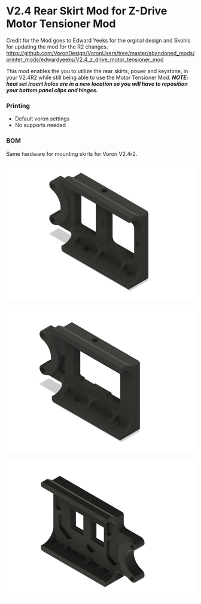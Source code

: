 # V2.4 Rear Skirt Mod for Z-Drive Motor Tensioner Mod

Credit for the Mod goes to Edward Yeeks for the orginal design and Skohls for updating the mod for the R2 changes.
https://github.com/VoronDesign/VoronUsers/tree/master/abandoned_mods/printer_mods/edwardyeeks/V2.4_z_drive_motor_tensioner_mod

This mod enables the you to utilize the rear skirts, power and keystone, in your V2.4R2 while still being able to use the Motor Tensioner Mod.
***NOTE: heat set insert holes are in a new location so you will have to reposition your bottom panel clips and hinges.***

### Printing
  * Default voron settings
  * No supports needed
  
### BOM
Same hardware for mounting skirts for Voron V2.4r2.

![V2.4R2_Z-Drive_Motor_Tension_Mod_Rear_Skirts](Images/Filtered_Inlet_Skirt_Mod.JPG)

![V2.4R2_Z-Drive_Motor_Tension_Mod_Rear_Skirts](Images/IEC-GS_Skirt_Mod.JPG)

![V2.4R2_Z-Drive_Motor_Tension_Mod_Rear_Skirts](Images/Keystone_Skirt_Mod.JPG)
